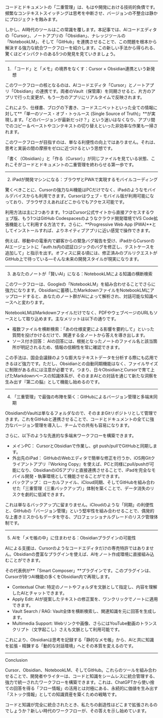 コードとドキュメントの「二重管理」は、もはや開発における技術的負債です。頻繁なコンテキストスイッチングは思考を中断させ、バージョンの不整合は静かにプロジェクトを蝕みます。

しかし、AI時代のツールはこの常識を覆します。本記事では、AIコードエディタの「Cursor」、ノートアプリの「Obsidian」、ナレッジツールの「NotebookLM」、そして「GitHub」を連携させることで、この問題を根本から解決する強力な統合ワークフローを紹介します。この新しい手法から得られる、驚くほどインパクトのある5つの発見を見ていきましょう。


--------------------------------------------------------------------------------


1. 「コード」と「メモ」の境界をなくす：Cursor × Obsidian連携という新発想

このワークフローの核となるのは、AIコードエディタ「Cursor」とノートアプリ「Obsidian」の連携です。両者のVault（保管庫）を同期させると、片方のアプリで行った変更が、もう一方のアプリにリアルタイムで反映されます。

これにより、仕様書、ブログの下書き、コードスニペットといった全ての情報に対して**「単一のソース・オブ・トゥルース (Single Source of Truth)」**が実現します。「どのバージョンが最新だっけ？」という迷いはなくなり、アプリ間でのコピー＆ペーストやコンテキストの切り替えといった非効率な作業も一掃されます。

このワークフローが目指すのは、単なる利便性の向上ではありません。それは、思考と実装の間の摩擦をゼロに近づけるという思想です。

「書く（Obsidian）」と「作る（Cursor）」が同じファイルを見ている状態、これこそがコードとドキュメントの二重管理を終わらせる第一歩です。


--------------------------------------------------------------------------------


2. iPadが開発マシンになる：ブラウザとPWAで実現するモバイルコーディング

驚くべきことに、Cursorの強力なAI機能はPCだけでなく、iPadのようなモバイルデバイスからも利用できます。Cursorはウェブ・モバイル版が利用可能になっており、ブラウザさえあればどこからでもアクセス可能です。

利用方法は主に2つあります。1つはCursor公式サイトから直接アクセスするウェブ版、もう1つはGitHub Codespacesのようなクラウド開発環境でVS Code拡張機能として利用する方法です。さらに、**Progressive Web App (PWA)**としてインストールすれば、よりネイティブアプリに近い感覚で操作できます。

例えば、移動中の電車内で顧客からの緊急バグ報告を受け、iPadからCursorのAIエージェントに「auth.ts内の認証ロジックのバグを修正し、テストケースを追加して」と指示を出す。オフィスに戻る頃には、修正済みのプルリクエストがGitHub上で待っている—そんな未来の開発スタイルが現実になります。


--------------------------------------------------------------------------------


3. あなたのノートが「賢いAI」になる：NotebookLMによる知識の横断検索

このワークフローは、Googleの「NotebookLM」を組み合わせることでさらに強力になります。Obsidianに蓄積したMarkdownファイルをNotebookLMにアップロードすると、あなたのノート群がAIによって解析され、対話可能な知識ベースへと変わります。

NotebookLMはMarkdownファイルだけでなく、PDFやウェブページのURLもソースとして取り込めます。主なメリットは以下の通りです。

* 複数ファイルを横断検索：「あの仕様変更による影響を要約して」といった質問を投げかけるだけで、関連する全ノートから答えを導き出します。
* ソース付き回答： AIの回答には、根拠となったノートのファイル名と該当箇所が明記されるため、情報の信頼性を常に確認できます。

この手法は、国会会議録のような膨大なテキストデータを分析する際にも応用できるほど強力です。ただし、Obsidianとの自動同期機能はなく、ファイルサイズに制限がある点には注意が必要です。つまり、日々ObsidianとCursorで育て上げたMarkdownベースの知識体系が、そのままAIとの対話を通じて新たな洞察を生み出す『第二の脳』として機能し始めるのです。


--------------------------------------------------------------------------------


4. 「三重管理」で最強の布陣を築く：GitHubによるバージョン管理と多端末同期

ObsidianのVaultは単なるフォルダなので、そのままGitリポジトリとして管理できます。これをGitHubと連携させることで、コードとドキュメントの全てに強力なバージョン管理を導入し、チームでの共有も容易になります。

さらに、以下のような先進的な多端末ワークフローを構築できます。

* メインPC： CursorとObsidianで作業し、git push/pullでGitHubと同期します。
* 外出先のiPad： GitHubのWebエディタで簡単な修正を行うか、iOS用Gitクライアントアプリ『Working Copy』を使えば、PCと同様にpull/pushが可能になり、ObsidianのiOSアプリと直接連携させることで、iPadを完全なモバイル開発・執筆環境として機能させることができます。
* バックアップ： ローカルファイル、iCloud同期、そしてGitHubを組み合わせた「三重管理（三重バックアップ）」体制を築くことで、データ消失のリスクを劇的に低減できます。

これは単なるバックアップに留まりません。iCloudのような「同期」の利便性と、GitHubの「バージョン管理」という堅牢性を組み合わせることで、偶発的な上書きミスからもデータを守る、プロフェッショナルグレードのリスク管理体制です。


--------------------------------------------------------------------------------


5. AIを「メモ帳の中」に住まわせる：Obsidianプラグインの可能性

AIによる支援は、Cursorのようなコードエディタだけの専売特許ではありません。Obsidianの豊富なプラグインを使えば、AIをノート作成環境に直接組み込むことができます。

その代表例が**「Smart Composer」**プラグインです。このプラグインは、Cursorが持つAI機能の多くをObsidian内で再現します。

* Contextual Chat: 特定のノートやフォルダを文脈として指定し、内容を理解したAIとチャットできます。
* Apply Edit: AIが提案したテキストの修正案を、ワンクリックでノートに適用できます。
* Vault Search / RAG: Vault全体を横断検索し、関連知識を元に回答を生成します。
* Multimedia Support: Webリンクや画像、さらにはYouTube動画のトランスクリプト（文字起こし）さえも文脈として利用可能です。

これにより、Obsidianは思考を記録する「静的なメモ帳」から、AIと共に知識を拡張・精錬する「動的な対話環境」へとその本質を変えるのです。


--------------------------------------------------------------------------------


Conclusion

Cursor、Obsidian、NotebookLM、そしてGitHub。これらのツールを組み合わせることで、開発者やライターは、コードと知識をシームレスに統合管理する、強力で統一されたワークフローを構築できます。これは、ChatGPTから使い捨ての回答を得る「フロー情報」の活用とは対極にある、永続的に価値を生み出す「ストック情報」としての知識資産を築くための戦略です。

コードと知識が完全に統合されたとき、私たちの創造性はどこまで拡張されるのでしょうか？新しい時代のワークフローが、その答えを示し始めています。
